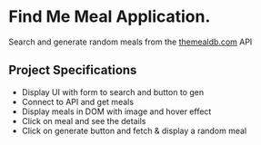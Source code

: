 # Find Me Meal Application.

Search and generate random meals from the [themealdb.com](https://www.themealdb.com) API

## Project Specifications

- Display UI with form to search and button to gen
- Connect to API and get meals
- Display meals in DOM with image and hover effect
- Click on meal and see the details
- Click on generate button and fetch & display a random meal
